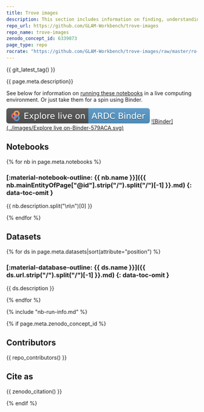 ```yaml
---
title: Trove images
description: This section includes information on finding, understanding, and using images in Trove.
repo_url: https://github.com/GLAM-Workbench/trove-images
repo_name: trove-images
zenodo_concept_id: 6339873
page_type: repo
rocrate: "https://github.com/GLAM-Workbench/trove-images/raw/master/ro-crate-metadata.json"
---
```


{{ git_latest_tag() }}

{{ page.meta.description}}

See below for information on [running these notebooks](#run-these-notebooks) in a live computing environment. Or just take them for a spin using Binder.

[![ARDC Binder](../images/explore-live-on-ardc-binder.svg)](https://binderhub.rc.nectar.org.au/v2/gh/GLAM-Workbench/{{repo_name}}/HEAD?urlpath=lab/tree/index.ipynb)
[![Binder](../images/Explore live on-Binder-579ACA.svg)](https://mybinder.org/v2/gh/GLAM-Workbench/{{repo_name}}/HEAD?urlpath=lab/tree/index.ipynb)

## Notebooks

{% for nb in page.meta.notebooks %}

### [:material-notebook-outline: {{ nb.name }}]({{ nb.mainEntityOfPage["@id"].strip("/").split("/")[-1] }}.md) {: data-toc-omit }

{{ nb.description.split("\n\n")[0] }}

{% endfor %}


## Datasets

{% for ds in page.meta.datasets|sort(attribute="position") %}

### [:material-database-outline: {{ ds.name }}]({{ ds.url.strip("/").split("/")[-1] }}.md) {: data-toc-omit }

{{ ds.description }}

{% endfor %}

{% include "nb-run-info.md" %}

{% if page.meta.zenodo_concept_id %}

## Contributors

{{ repo_contributors() }}

## Cite as

{{ zenodo_citation() }}

{% endif %}
